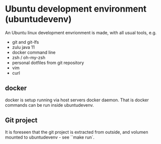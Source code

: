 # Ubuntu development environment (ubuntudevenv)

An Ubuntu linux development envrionment is made, with all usual tools, e.g.

* git and git-lfs
* zulu java 11
* docker command line
* zsh / oh-my-zsh
* personal dotfiles from git repository
* vim
* curl

## docker
docker is setup running via host servers docker daemon. That is docker
commands can be run inside ubuntudevenv.

## Git project
It is foreseen that the git project is extracted from outside, and volumen
mounted to ubuntudevenv  - see ``make run`.
